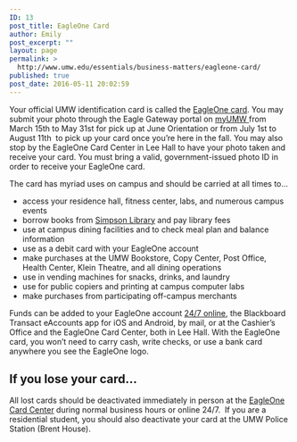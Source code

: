 ```yaml
---
ID: 13
post_title: EagleOne Card
author: Emily
post_excerpt: ""
layout: page
permalink: >
  http://www.umw.edu/essentials/business-matters/eagleone-card/
published: true
post_date: 2016-05-11 20:02:59
---
```

Your official UMW identification card is called the <a href="http://adminfinance.umw.edu/eagleone/">EagleOne card</a>. You may submit your photo through the Eagle Gateway portal on <a href="https://banner.umw.edu/ssomanager/c/SSB?pkg=umw_id_photo.p_display_channel">myUMW </a>from March 15th to May 31st for pick up at June Orientation or from July 1st to August 11th  to pick up your card once you’re here in the fall. You may also stop by the EagleOne Card Center in Lee Hall to have your photo taken and receive your card. You must bring a valid, government-issued photo ID in order to receive your EagleOne card.

The card has myriad uses on campus and should be carried at all times to...
<ul>
 	<li>access your residence hall, fitness center, labs, and numerous campus events</li>
 	<li>borrow books from <a href="http://libraries.umw.edu/">Simpson Library</a> and pay library fees</li>
 	<li>use at campus dining facilities and to check meal plan and balance information</li>
 	<li>use as a debit card with your EagleOne account</li>
 	<li>make purchases at the UMW Bookstore, Copy Center, Post Office, Health Center, Klein Theatre, and all dining operations</li>
 	<li>use in vending machines for snacks, drinks, and laundry</li>
 	<li>use for public copiers and printing at campus computer labs</li>
 	<li>make purchases from participating off-campus merchants</li>
</ul>
Funds can be added to your EagleOne account <a href="https://eagleone-sp.blackboard.com/eaccounts/AnonymousHome.aspx">24/7 online</a>, the Blackboard Transact eAccounts app for iOS and Android, by mail, or at the Cashier’s Office and the EagleOne Card Center, both in Lee Hall. With the EagleOne card, you won’t need to carry cash, write checks, or use a bank card anywhere you see the EagleOne logo.
<h2>If you lose your card…</h2>
All lost cards should be deactivated immediately in person at the <a href="http://adminfinance.umw.edu/eagleone/card-replacements/">EagleOne Card Center</a> during normal business hours or online 24/7.  If you are a residential student, you should also deactivate your card at the UMW Police Station (Brent House).